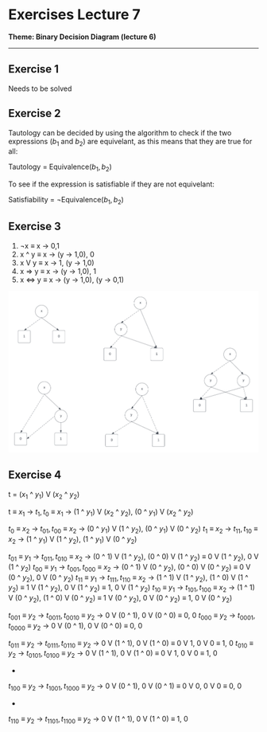 # Exercises Lecture 7

**Theme: Binary Decision Diagram (lecture 6)**
 
----

## Exercise 1

Needs to be solved

## Exercise 2

Tautology can be decided by using the algorithm to check if the two expressions ($b_1$ and $b_2$) are equivelant, as this means that they are true for all: 

Tautology = Equivalence($b_1, b_2$)

To see if the expression is satisfiable if they are not equivelant:

Satisfiability = ¬Equivalence($b_1, b_2$)

## Exercise 3

1. ¬x       ≡ x -> 0,1
2. x ^ y    ≡ x -> (y -> 1,0), 0
3. x V y    ≡ x -> 1, (y -> 1,0)
4. x => y   ≡ x -> (y -> 1,0), 1
5. x <=> y  ≡ x -> (y -> 1,0), (y -> 0,1)

![diagrams](../../images/bdlec01.png)

## Exercise 4

t = ($x_1$ ^ $y_1$) V ($x_2$ ^ $y_2$)

t ≡ $x_1$ -> $t_1, t_0$ ≡ $x_1$ -> (1 ^ $y_1$) V ($x_2$ ^ $y_2$), (0 ^ $y_1$) V ($x_2$ ^ $y_2$)

$t_0$ ≡ $x_2$ -> $t_01, t_00$ ≡ $x_2$ -> (0 ^ $y_1$) V (1 ^ $y_2$), (0 ^ $y_1$) V (0 ^ $y_2$)
$t_1$ ≡ $x_2$ -> $t_11, t_10$ ≡ $x_2$ -> (1 ^ $y_1$) V (1 ^ $y_2$), (1 ^ $y_1$) V (0 ^ $y_2$)

$t_01$ ≡ $y_1$ -> $t_011, t_010$ ≡ $x_2$ -> (0 ^ 1) V (1 ^ $y_2$), (0 ^ 0) V (1 ^ $y_2$) ≡ 0 V (1 ^ $y_2$),  0 V (1 ^ $y_2$)
$t_00$ ≡ $y_1$ -> $t_001, t_000$ ≡ $x_2$ -> (0 ^ 1) V (0 ^ $y_2$), (0 ^ 0) V (0 ^ $y_2$) ≡ 0 V (0 ^ $y_2$),  0 V (0 ^ $y_2$)
$t_11$ ≡ $y_1$ -> $t_111, t_110$ ≡ $x_2$ -> (1 ^ 1) V (1 ^ $y_2$), (1 ^ 0) V (1 ^ $y_2$) ≡ 1 V (1 ^ $y_2$), 0 V (1 ^ $y_2$) ≡ 1, 0 V (1 ^ $y_2$)
$t_10$ ≡ $y_1$ -> $t_101, t_100$ ≡ $x_2$ -> (1 ^ 1) V (0 ^ $y_2$), (1 ^ 0) V (0 ^ $y_2$) ≡ 1 V (0 ^ $y_2$), 0 V (0 ^ $y_2$) ≡ 1, 0 V (0 ^ $y_2$)

$t_001$ ≡ $y_2$ -> $t_0011, t_0010$ ≡ $y_2$ -> 0 V (0 ^ 1), 0 V (0 ^ 0) ≡ 0, 0
$t_000$ ≡ $y_2$ -> $t_0001, t_0000$ ≡ $y_2$ -> 0 V (0 ^ 1), 0 V (0 ^ 0) ≡ 0, 0

$t_011$ ≡ $y_2$ -> $t_0111, t_0110$ ≡ $y_2$ -> 0 V (1 ^ 1), 0 V (1 ^ 0) ≡ 0 V 1, 0 V 0 ≡ 1, 0
$t_010$ ≡ $y_2$ -> $t_0101, t_0100$ ≡ $y_2$ -> 0 V (1 ^ 1), 0 V (1 ^ 0) ≡ 0 V 1, 0 V 0 ≡ 1, 0

-
$t_100$ ≡ $y_2$ -> $t_1001, t_1000$ ≡ $y_2$ -> 0 V (0 ^ 1), 0 V (0 ^ 1) ≡ 0 V 0, 0 V 0 ≡ 0, 0 

-
$t_110$ ≡ $y_2$ -> $t_1101, t_1100$ ≡ $y_2$ -> 0 V (1 ^ 1), 0 V (1 ^ 0) ≡ 1, 0
